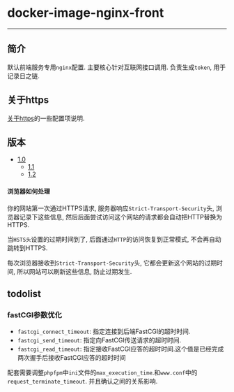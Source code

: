 # docker-image-nginx-front

---

## 简介

默认前端服务专用`nginx`配置. 主要核心针对互联网接口调用. 负责生成`token`, 用于记录日之链.

## 关于https

[关于https](./Docs/关于https.md)的一些配置项说明.

## 版本

* [1.0](./Docs/1.0.md)
	* [1.1](./Docs/1.1.md)
	* [1.2](./Docs/1.2.md)

#### 浏览器如何处理

你的网站第一次通过HTTPS请求, 服务器响应`Strict-Transport-Security`头, 浏览器记录下这些信息, 然后后面尝试访问这个网站的请求都会自动把HTTP替换为HTTPS.

当`HSTS头`设置的过期时间到了, 后面通过`HTTP`的访问恢复到正常模式, 不会再自动跳转到HTTPS.

每次浏览器接收到`Strict-Transport-Security`头, 它都会更新这个网站的过期时间, 所以网站可以刷新这些信息, 防止过期发生.

## todolist

### fastCGI参数优化

* `fastcgi_connect_timeout`: 指定连接到后端FastCGI的超时时间.
* `fastcgi_send_timeout`: 指定向FastCGI传送请求的超时时间.
* `fastcgi_read_timeout`: 指定接收FastCGI应答的超时时间.这个值是已经完成两次握手后接收FastCGI应答的超时时间

配套需要调整`phpfpm`中`ini`文件的`max_execution_time`.和`www.conf`中的`request_terminate_timeout`. 并且确认之间的关系影响.